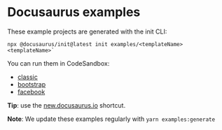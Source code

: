 # Docusaurus examples

These example projects are generated with the init CLI:

```
npx @docusaurus/init@latest init examples/<templateName> <templateName>`
```

You can run them in CodeSandbox:

- [classic](https://codesandbox.io/s/github/facebook/docusaurus/tree/master/examples/classic)
- [bootstrap](https://codesandbox.io/s/github/facebook/docusaurus/tree/master/examples/bootstrap)
- [facebook](https://codesandbox.io/s/github/facebook/docusaurus/tree/master/examples/facebook)

**Tip**: use the [new.docusaurus.io](https://new.docusaurus.io) shortcut.

**Note**: We update these examples regularly with `yarn examples:generate`
